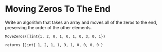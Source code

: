 # Moving Zeros To The End

Write an algorithm that takes an array and moves all of the zeros to the end, preserving the order of the other elements.

`MoveZeros([]int{1, 2, 0, 1, 0, 1, 0, 3, 0, 1})`

`returns []int{ 1, 2, 1, 1, 3, 1, 0, 0, 0, 0 }`